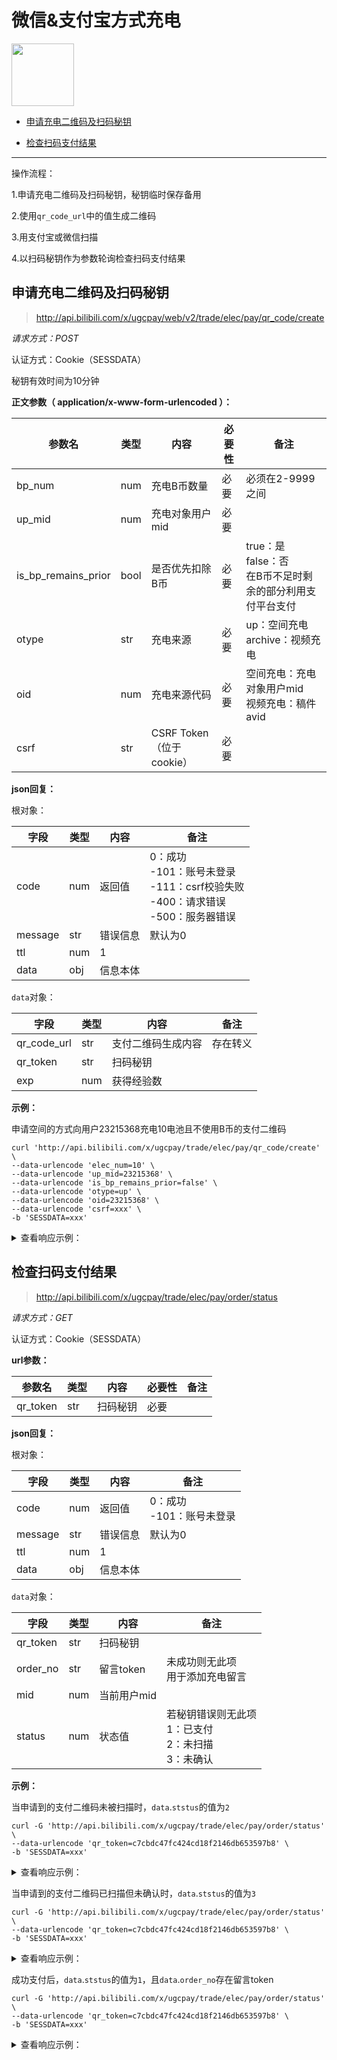 # 微信&支付宝方式充电

<img src="/imgs/battery-100.png" width="100" height="100"/>

- [申请充电二维码及扫码秘钥](#申请充电二维码及扫码秘钥)

- [检查扫码支付结果](#检查扫码支付结果)

---

操作流程：

1.申请充电二维码及扫码秘钥，秘钥临时保存备用

2.使用`qr_code_url`中的值生成二维码

3.用支付宝或微信扫描

4.以扫码秘钥作为参数轮询检查扫码支付结果

## 申请充电二维码及扫码秘钥

> http://api.bilibili.com/x/ugcpay/web/v2/trade/elec/pay/qr_code/create

*请求方式：POST*

认证方式：Cookie（SESSDATA）

秘钥有效时间为10分钟

**正文参数（ application/x-www-form-urlencoded ）：**

| 参数名              | 类型 | 内容                     | 必要性 | 备注                                                         |
| ------------------- | ---- | ------------------------ | ------ | ------------------------------------------------------------ |
| bp_num            | num  | 充电B币数量             | 必要   | 必须在2-9999之间                  |
| up_mid              | num  | 充电对象用户mid          | 必要   |                                                              |
| is_bp_remains_prior | bool | 是否优先扣除B币          | 必要   | true：是<br />false：否<br />在B币不足时剩余的部分利用支付平台支付 |
| otype               | str  | 充电来源                 | 必要   | up：空间充电<br />archive：视频充电                          |
| oid                 | num  | 充电来源代码             | 必要   | 空间充电：充电对象用户mid<br />视频充电：稿件avid            |
| csrf                | str  | CSRF Token（位于cookie） | 必要   |                                                              |

**json回复：**

根对象：

| 字段    | 类型 | 内容     | 备注                                                         |
| ------- | ---- | -------- | ------------------------------------------------------------ |
| code    | num  | 返回值   | 0：成功<br />-101：账号未登录<br />-111：csrf校验失败<br />-400：请求错误<br />-500：服务器错误 |
| message | str  | 错误信息 | 默认为0                                                      |
| ttl     | num  | 1        |                                                              |
| data    | obj  | 信息本体 |                                                              |

`data`对象：

| 字段        | 类型 | 内容               | 备注     |
| ----------- | ---- | ------------------ | -------- |
| qr_code_url | str  | 支付二维码生成内容 | 存在转义 |
| qr_token    | str  | 扫码秘钥           |          |
| exp         | num  | 获得经验数         |          |

**示例：**

申请空间的方式向用户23215368充电10电池且不使用B币的支付二维码

```shell
curl 'http://api.bilibili.com/x/ugcpay/trade/elec/pay/qr_code/create' \
--data-urlencode 'elec_num=10' \
--data-urlencode 'up_mid=23215368' \
--data-urlencode 'is_bp_remains_prior=false' \
--data-urlencode 'otype=up' \
--data-urlencode 'oid=23215368' \
--data-urlencode 'csrf=xxx' \
-b 'SESSDATA=xxx'
```

<details>
<summary>查看响应示例：</summary>

```json
{
	"code": 0,
	"message": "0",
	"ttl": 1,
	"data": {
		"qr_code_url": "http://api.bilibili.com/x/ugcpay/trade/elec/pay/qr_code/gateway?mid=293793435&token=c1cb1d95d2194ba58df6bb0f24ae1aaa",
		"qr_token": "c1cb1d95d2194ba58df6bb0f24ae1aaa",
		"exp": 1
	}
}
```

</details>

## 检查扫码支付结果

> http://api.bilibili.com/x/ugcpay/trade/elec/pay/order/status

*请求方式：GET*

认证方式：Cookie（SESSDATA）

**url参数：**

| 参数名   | 类型 | 内容     | 必要性 | 备注 |
| -------- | ---- | -------- | ------ | ---- |
| qr_token | str  | 扫码秘钥 | 必要   |      |

**json回复：**

根对象：

| 字段    | 类型 | 内容     | 备注                          |
| ------- | ---- | -------- | ----------------------------- |
| code    | num  | 返回值   | 0：成功<br />-101：账号未登录 |
| message | str  | 错误信息 | 默认为0                       |
| ttl     | num  | 1        |                               |
| data    | obj  | 信息本体 |                               |

`data`对象：

| 字段     | 类型 | 内容        | 备注                                                         |
| -------- | ---- | ----------- | ------------------------------------------------------------ |
| qr_token | str  | 扫码秘钥    |                                                              |
| order_no | str  | 留言token   | 未成功则无此项<br />用于添加充电留言                         |
| mid      | num  | 当前用户mid |                                                              |
| status   | num  | 状态值      | 若秘钥错误则无此项<br />1：已支付<br />2：未扫描<br />3：未确认 |

**示例：**

当申请到的支付二维码未被扫描时，`data`.`ststus`的值为`2`

```shell
curl -G 'http://api.bilibili.com/x/ugcpay/trade/elec/pay/order/status' \
--data-urlencode 'qr_token=c7cbdc47fc424cd18f2146db653597b8' \
-b 'SESSDATA=xxx'
```

<details>
<summary>查看响应示例：</summary>

```json
{
    "code":0,
    "message":"0",
    "ttl":1,
    "data":{
        "qr_token":"c7cbdc47fc424cd18f2146db653597b8",
        "mid":293793435,
        "status":2
    }
}
```

</details>

当申请到的支付二维码已扫描但未确认时，`data`.`ststus`的值为`3`

```shell
curl -G 'http://api.bilibili.com/x/ugcpay/trade/elec/pay/order/status' \
--data-urlencode 'qr_token=c7cbdc47fc424cd18f2146db653597b8' \
-b 'SESSDATA=xxx'
```

<details>
<summary>查看响应示例：</summary>

```json
{
    "code":0,
    "message":"0",
    "ttl":1,
    "data":{
        "qr_token":"c7cbdc47fc424cd18f2146db653597b8",
        "mid":293793435,
        "status":3
    }
}
```

</details>

成功支付后，`data`.`ststus`的值为`1`，且`data`.`order_no`存在留言token

```shell
curl -G 'http://api.bilibili.com/x/ugcpay/trade/elec/pay/order/status' \
--data-urlencode 'qr_token=c7cbdc47fc424cd18f2146db653597b8' \
-b 'SESSDATA=xxx'
```

<details>
<summary>查看响应示例：</summary>

```json
{
    "code":0,
    "message":"0",
    "ttl":1,
    "data":{
        "qr_token":"bd649c836c524550bfe22a369334fc05",
        "order_no":"BPTD36U3KP82I31RSSLG",
        "mid":293793435,
        "status":1
    }
}
```

</details>
